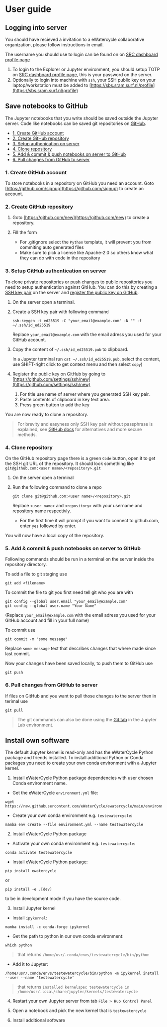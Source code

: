 # User guide

## Logging into server

You should have recieved a invitation to a eWatercycle collaborative organization, please follow instructions in email.

The username you should use to login can be found on on [SRC dashboard profile page](https://portal.live.surfresearchcloud.nl/profile)

1. To login to the Explorer or Jupyter environment, you should setup TOTP on [SRC dashboard profile page](https://portal.live.surfresearchcloud.nl/profile), this is your password on the server.
2. Optionally to login into machine with `ssh`, your SSH public key on your laptop/workstation must be added to [https://sbs.sram.surf.nl/profile](https://sbs.sram.surf.nl/profile)

## Save notebooks to GitHub

The Jupyter notebooks that you write should be saved outside the Jupyter server.
Code like notebooks can be saved git repositories on [GitHub](https://github.com/).

- [1. Create GitHub account](#1-create-github-account)
- [2. Create GitHub repository](#2-create-github-repository)
- [3. Setup authenication on server](#3-setup-authenication-on-server)
- [4. Clone repository](#4-clone-repository)
- [5. Add & commit & push notebooks on server to GitHub](#5-add--commit--push-notebooks-on-server-to-github)
- [6. Pull changes from GitHub to server](#6-pull-changes-from-github-to-server)

### 1. Create GitHub account

To store notebooks in a repository on GitHub you need an account.
Goto [https://github.com/signup](https://github.com/signup) to create an account.

### 2. Create GitHub repository

1. Goto [https://github.com/new](https://github.com/new) to create a repository.
2. Fill the form

    - For .gitignore select the `Python` template, it will prevent you from commiting auto generated files
    - Make sure to pick a license like Apache-2.0 so others know what they can do with code in the repository

### 3. Setup GitHub authentication on server

To clone private repositories or push changes to public repositories you need to setup authentication against GitHub.
You can do this by creating a [SSH key pair](https://en.wikipedia.org/wiki/Public-key_cryptography) on the server and [register the public key on GitHub](https://docs.github.com/en/authentication/connecting-to-github-with-ssh/adding-a-new-ssh-key-to-your-github-account).

1. On the server open a terminal.
2. Create a SSH key pair with following command

    ```shell
    ssh-keygen -t ed25519 -C "your_email@example.com" -N "" -f ~/.ssh/id_ed25519
    ```

    Replace `your_email@example.com` with the email adress you used for your GitHub account.

3. Copy the content of `~/.ssh/id_ed25519.pub` to clipboard.

    In a Jupyter terminal run `cat ~/.ssh/id_ed25519.pub`, select the content, use SHIFT-right click to get context menu and then select `copy`)
4. Register the public key on GitHub by going to [https://github.com/settings/ssh/new](https://github.com/settings/ssh/new)

    1. For title use name of server where you generated SSH key pair.
    2. Paste contents of clipboard in key text area.
    3. Press green button to add the key

You are now ready to clone a repository.

> For brevity and easyness only SSH key pair without passphrase is explained, see [GitHub docs](https://docs.github.com/en/get-started/getting-started-with-git/about-remote-repositories) for alternatives and more secure methods.

### 4. Clone repository

On the GitHub repository page there is a green `Code` button, open it to get the SSH git URL of the repository.
It should look something like `git@github.com:<user name>/<repository>.git`

1. On the server open a terminal
2. Run the following command to clone a repo

    ```shell
    git clone git@github.com:<user name>/<repository>.git
    ```

    Replace `<user name>` and `<repository>` with your username and repository name respectivly.

      - For the first time it will prompt if you want to connect to github.com, enter `yes` followed by enter.

You will now have a local copy of the repository.

### 5. Add & commit & push notebooks on server to GitHub

Following commands should be run in a terminal on the server inside the repository directory.

To add a file to git staging use

```shell
git add <filename>
```

To commit the file to git you first need tell git who you are with

```shell
git config --global user.email "your_email@example.com"
git config --global user.name "Your Name"
```

(Replace `your_email@example.com` with the email adress you used for your GitHub account and fill in your full name)

To commit use

```shell
git commit -m "some message"
```

Replace `some message` text that describes changes that where made since last commit.

Now your changes have been saved locally, to push them to GitHub use

```shell
git push
```

### 6. Pull changes from GitHub to server

If files on GitHub and you want to pull those changes to the server then in terimal use

```shell
git pull
```

> The git commands can also be done using the [Git tab](https://github.com/jupyterlab/jupyterlab-git) in the Jupyter Lab environment.

## Install own software

The default Jupyter kernel is read-only and has the eWaterCycle Python package and friends installed.
To install additional Python or Conda packages you need to create your own conda environment with a Jupyter kernel.

1. Install eWaterCycle Python package dependencies with user chosen Conda environment name.

  - Get the eWaterCycle `environment.yml` file:

  ```shell
  wget https://raw.githubusercontent.com/eWaterCycle/ewatercycle/main/environment.yml
  ```

  - Create your own conda environment e.g. `testewatercycle`:

  ```shell
  mamba env create --file environment.yml --name testewatercycle
  ```

2. Install eWaterCycle Python package

  - Activate your own conda environment e.g. `testewatercycle`:

  ```shell
  conda activate testewatercycle
  ```

  - Install eWaterCycle Python package:

  ```shell
  pip install ewatercycle
  ```

  or 

  ```shell
  pip install -e .[dev]
  ```

  to be in development mode if you have the source code.

3. Install Jupyter kernel

  - Install `ipykernel`:

  ```shell
  mamba install -c conda-forge ipykernel
  ```

  - Get the path to python in our own conda environment:

  ```shell
  which python
  ```

  > that returns `/home/usr/.conda/envs/testewatercycle/bin/python`

  - Add it to Jupyter: 

  ```shell
  /home/usr/.conda/envs/testewatercycle/bin/python -m ipykernel install --user --name 'testewatercycle'
  ```

  > that returns `Installed kernelspec testewatercycle in /home/usr/.local/share/jupyter/kernels/testewatercycle`

4. Restart your own Jupyter server from tab `File > Hub Control Panel`

5. Open a notebook and pick the new kernel that is `testewatercycle`

6. Install additional software

